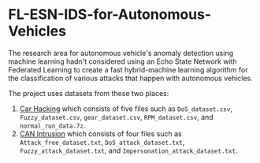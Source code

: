 # FL-ESN-IDS-for-Autonomous-Vehicles
The research area for autonomous vehicle's anomaly detection using machine learning hadn't considered using an Echo State Network with Federated Learning to create a fast hybrid-machine learning algorithm for the classification of various attacks that happen with autonomous vehicles.

The project uses datasets from these two places:
1. [Car Hacking](https://ocslab.hksecurity.net/Datasets/car-hacking-dataset) which consists of five files such as `DoS_dataset.csv`, `Fuzzy_dataset.csv`, `gear_dataset.csv`, `RPM_dataset.csv`, and `normal_run_data.7z`.
2. [CAN Intrusion](https://ocslab.hksecurity.net/Dataset/CAN-intrusion-dataset) which consists of four files such as `Attack_free_dataset.txt`, `DoS_attack_dataset.txt`, `Fuzzy_attack_dataset.txt`, and `Impersonation_attack_dataset.txt`.
